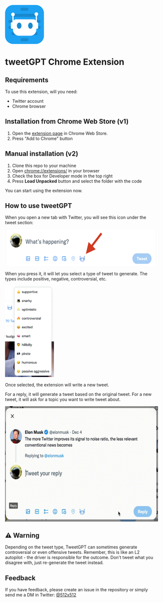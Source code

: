 <img src="./docs/logo.png" height="128">

# tweetGPT Chrome Extension

## Requirements
To use this extension, will you need:
* Twitter account
* Chrome browser

## Installation from Chrome Web Store (v1)
1. Open the [extension page](https://chrome.google.com/webstore/detail/tweetgpt/lkjblpoingopdeaofcaapmeoojjjnhnc) in Chrome Web Store.
2. Press "Add to Chrome" button
## Manual installation (v2)
1. Clone this repo to your machine
2. Open [chrome://extensions/](chrome://extensions/) in your browser
3. Check the box for Developer mode in the top right
4. Press __Load Unpacked__ button and select the folder with the code

You can start using the extension now.


## How to use tweetGPT
When you open a new tab with Twitter, you will see this icon under the tweet section:

<img src="./docs/screenshot.png" height="120">

When you press it, it will let you select a type of tweet to generate. The types include positive, negative, controversial, etc. 

<img src="./docs/options.png" height="300">

Once selected, the extension will write a new tweet.

For a reply, it will generate a tweet based on the original tweet. For a new tweet, it will ask for a topic you want to write tweet about.

<img src="./docs/reply.gif" height="379" width="609">

## ⚠️ Warning
Depending on the tweet type, TweetGPT can sometimes generate controversial or even offensive tweets.
Remember, this is like an L2 autopilot - the driver is responsible for the outcome. Don't tweet what you disagree with, just re-generate the tweet instead.

## Feedback
If you have feedback, please create an issue in the repository or simply send me a DM in Twitter: [@512x512](https://twitter.com/512x512)
